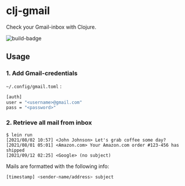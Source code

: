 # clj-gmail

 
Check your Gmail-inbox with Clojure.

![build-badge](https://github.com/joakimen/clj-gmail/actions/workflows/clojure.yaml/badge.svg)

## Usage

### 1. Add Gmail-credentials

`~/.config/gmail.toml` :

```sh
[auth]
user = "<username>@gmail.com"
pass = "<password>"
```

### 2. Retrieve all mail from inbox

```text
$ lein run
[2021/08/02 10:57] <John Johnson> Let's grab coffee some day?
[2021/08/01 05:01] <Amazon.com> Your Amazon.com order #123-456 has shipped
[2021/09/12 02:25] <Google> (no subject)
```

Mails are formatted with the following info:

```sh
[timestamp] <sender-name/address> subject
```
